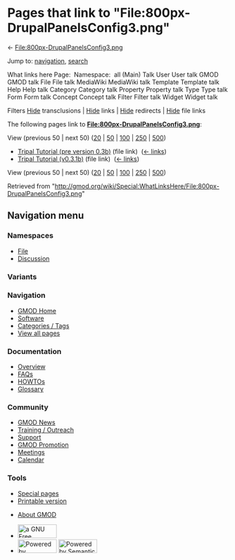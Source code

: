 <div id="mw-page-base" class="noprint">

</div>

<div id="mw-head-base" class="noprint">

</div>

<div id="content" class="mw-body" role="main">

<span id="top"></span>

<div id="mw-js-message" style="display:none;">

</div>



# <span dir="auto">Pages that link to "File:800px-DrupalPanelsConfig3.png"</span>

<div id="bodyContent">

<div id="contentSub">

←
[File:800px-DrupalPanelsConfig3.png](/wiki/File:800px-DrupalPanelsConfig3.png "File:800px-DrupalPanelsConfig3.png")

</div>

<div id="jump-to-nav" class="mw-jump">

Jump to: [navigation](#mw-navigation), [search](#p-search)

</div>

<div id="mw-content-text">

What links here Page:  Namespace:  all (Main) Talk User User talk GMOD
GMOD talk File File talk MediaWiki MediaWiki talk Template Template talk
Help Help talk Category Category talk Property Property talk Type Type
talk Form Form talk Concept Concept talk Filter Filter talk Widget
Widget talk

Filters
[Hide](/mediawiki/index.php?title=Special:WhatLinksHere/File:800px-DrupalPanelsConfig3.png&hidetrans=1 "Special:WhatLinksHere/File:800px-DrupalPanelsConfig3.png")
transclusions \|
[Hide](/mediawiki/index.php?title=Special:WhatLinksHere/File:800px-DrupalPanelsConfig3.png&hidelinks=1 "Special:WhatLinksHere/File:800px-DrupalPanelsConfig3.png")
links \|
[Hide](/mediawiki/index.php?title=Special:WhatLinksHere/File:800px-DrupalPanelsConfig3.png&hideredirs=1 "Special:WhatLinksHere/File:800px-DrupalPanelsConfig3.png")
redirects \|
[Hide](/mediawiki/index.php?title=Special:WhatLinksHere/File:800px-DrupalPanelsConfig3.png&hideimages=1 "Special:WhatLinksHere/File:800px-DrupalPanelsConfig3.png")
file links

The following pages link to
**[File:800px-DrupalPanelsConfig3.png](/wiki/File:800px-DrupalPanelsConfig3.png "File:800px-DrupalPanelsConfig3.png")**:

View (previous 50 \| next 50)
([20](/mediawiki/index.php?title=Special:WhatLinksHere/File:800px-DrupalPanelsConfig3.png&limit=20 "Special:WhatLinksHere/File:800px-DrupalPanelsConfig3.png")
\|
[50](/mediawiki/index.php?title=Special:WhatLinksHere/File:800px-DrupalPanelsConfig3.png&limit=50 "Special:WhatLinksHere/File:800px-DrupalPanelsConfig3.png")
\|
[100](/mediawiki/index.php?title=Special:WhatLinksHere/File:800px-DrupalPanelsConfig3.png&limit=100 "Special:WhatLinksHere/File:800px-DrupalPanelsConfig3.png")
\|
[250](/mediawiki/index.php?title=Special:WhatLinksHere/File:800px-DrupalPanelsConfig3.png&limit=250 "Special:WhatLinksHere/File:800px-DrupalPanelsConfig3.png")
\|
[500](/mediawiki/index.php?title=Special:WhatLinksHere/File:800px-DrupalPanelsConfig3.png&limit=500 "Special:WhatLinksHere/File:800px-DrupalPanelsConfig3.png"))

- [Tripal Tutorial (pre version
  0.3b)](/wiki/Tripal_Tutorial_(pre_version_0.3b) "Tripal Tutorial (pre version 0.3b)")
  (file link) ‎ <span class="mw-whatlinkshere-tools">([←
  links](/mediawiki/index.php?title=Special:WhatLinksHere&target=Tripal+Tutorial+%28pre+version+0.3b%29 "Special:WhatLinksHere"))</span>
- [Tripal Tutorial
  (v0.3.1b)](/wiki/Tripal_Tutorial_(v0.3.1b) "Tripal Tutorial (v0.3.1b)")
  (file link) ‎ <span class="mw-whatlinkshere-tools">([←
  links](/mediawiki/index.php?title=Special:WhatLinksHere&target=Tripal+Tutorial+%28v0.3.1b%29 "Special:WhatLinksHere"))</span>

View (previous 50 \| next 50)
([20](/mediawiki/index.php?title=Special:WhatLinksHere/File:800px-DrupalPanelsConfig3.png&limit=20 "Special:WhatLinksHere/File:800px-DrupalPanelsConfig3.png")
\|
[50](/mediawiki/index.php?title=Special:WhatLinksHere/File:800px-DrupalPanelsConfig3.png&limit=50 "Special:WhatLinksHere/File:800px-DrupalPanelsConfig3.png")
\|
[100](/mediawiki/index.php?title=Special:WhatLinksHere/File:800px-DrupalPanelsConfig3.png&limit=100 "Special:WhatLinksHere/File:800px-DrupalPanelsConfig3.png")
\|
[250](/mediawiki/index.php?title=Special:WhatLinksHere/File:800px-DrupalPanelsConfig3.png&limit=250 "Special:WhatLinksHere/File:800px-DrupalPanelsConfig3.png")
\|
[500](/mediawiki/index.php?title=Special:WhatLinksHere/File:800px-DrupalPanelsConfig3.png&limit=500 "Special:WhatLinksHere/File:800px-DrupalPanelsConfig3.png"))

</div>

<div class="printfooter">

Retrieved from
"<http://gmod.org/wiki/Special:WhatLinksHere/File:800px-DrupalPanelsConfig3.png>"

</div>

<div id="catlinks" class="catlinks catlinks-allhidden">

</div>

<div class="visualClear">

</div>

</div>

</div>

<div id="mw-navigation">

## Navigation menu

<div id="mw-head">



<div id="left-navigation">

<div id="p-namespaces" class="vectorTabs" role="navigation"
aria-labelledby="p-namespaces-label">

### Namespaces

- <span id="ca-nstab-image"><a href="/wiki/File:800px-DrupalPanelsConfig3.png" accesskey="c"
  title="View the file page [c]">File</a></span>
- <span id="ca-talk"><a
  href="/mediawiki/index.php?title=File_talk:800px-DrupalPanelsConfig3.png&amp;action=edit&amp;redlink=1"
  accesskey="t"
  title="Discussion about the content page [t]">Discussion</a></span>

</div>

<div id="p-variants" class="vectorMenu emptyPortlet" role="navigation"
aria-labelledby="p-variants-label">

### 

### Variants[](#)

<div class="menu">

</div>

</div>

</div>

<div id="right-navigation">





</div>



</div>

</div>

</div>

<div id="mw-panel">

<div id="p-logo" role="banner">

<a href="/wiki/Main_Page"
style="background-image: url(http://gmod.org/images/GMOD-cogs.png);"
title="Visit the main page"></a>

</div>

<div id="p-Navigation" class="portal" role="navigation"
aria-labelledby="p-Navigation-label">

### Navigation

<div class="body">

- <span id="n-GMOD-Home">[GMOD Home](/wiki/Main_Page)</span>
- <span id="n-Software">[Software](/wiki/GMOD_Components)</span>
- <span id="n-Categories-.2F-Tags">[Categories /
  Tags](/wiki/Categories)</span>
- <span id="n-View-all-pages">[View all
  pages](/wiki/Special:AllPages)</span>

</div>

</div>

<div id="p-Documentation" class="portal" role="navigation"
aria-labelledby="p-Documentation-label">

### Documentation

<div class="body">

- <span id="n-Overview">[Overview](/wiki/Overview)</span>
- <span id="n-FAQs">[FAQs](/wiki/Category:FAQ)</span>
- <span id="n-HOWTOs">[HOWTOs](/wiki/Category:HOWTO)</span>
- <span id="n-Glossary">[Glossary](/wiki/Glossary)</span>

</div>

</div>

<div id="p-Community" class="portal" role="navigation"
aria-labelledby="p-Community-label">

### Community

<div class="body">

- <span id="n-GMOD-News">[GMOD News](/wiki/GMOD_News)</span>
- <span id="n-Training-.2F-Outreach">[Training /
  Outreach](/wiki/Training_and_Outreach)</span>
- <span id="n-Support">[Support](/wiki/Support)</span>
- <span id="n-GMOD-Promotion">[GMOD
  Promotion](/wiki/GMOD_Promotion)</span>
- <span id="n-Meetings">[Meetings](/wiki/Meetings)</span>
- <span id="n-Calendar">[Calendar](/wiki/Calendar)</span>

</div>

</div>

<div id="p-tb" class="portal" role="navigation"
aria-labelledby="p-tb-label">

### Tools

<div class="body">

- <span id="t-specialpages"><a href="/wiki/Special:SpecialPages" accesskey="q"
  title="A list of all special pages [q]">Special pages</a></span>
- <span id="t-print"><a
  href="/mediawiki/index.php?title=Special:WhatLinksHere/File:800px-DrupalPanelsConfig3.png&amp;printable=yes"
  rel="alternate" accesskey="p"
  title="Printable version of this page [p]">Printable version</a></span>

</div>

</div>

</div>

</div>

<div id="footer" role="contentinfo">

- <span id="footer-places-about">[About
  GMOD](/wiki/GMOD:About "GMOD:About")</span>

<!-- -->

- <span id="footer-copyrightico">[<img src="http://www.gnu.org/graphics/gfdl-logo-small.png" width="88"
  height="31" alt="a GNU Free Documentation License" />](http://www.gnu.org/licenses/fdl-1.3.html)</span>
- <span id="footer-poweredbyico">[<img src="/mediawiki/skins/common/images/poweredby_mediawiki_88x31.png"
  width="88" height="31" alt="Powered by MediaWiki" />](//www.mediawiki.org/)
  [<img
  src="/mediawiki/extensions/SemanticMediaWiki/includes/../resources/images/smw_button.png"
  width="88" height="31" alt="Powered by Semantic MediaWiki" />](https://www.semantic-mediawiki.org/wiki/Semantic_MediaWiki)</span>

<div style="clear:both">

</div>

</div>

